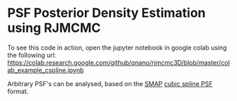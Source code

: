 # PSF Posterior Density Estimation using RJMCMC

To see this code in action, open the jupyter notebook in google colab using the following url:
https://colab.research.google.com/github/qnano/rjmcmc3D/blob/master/colab_example_cspline.ipynb

Arbitrary PSF's can be analysed, based on the [SMAP](https://github.com/jries/SMAP) [cubic spline PSF](https://www.nature.com/articles/nmeth.4661) format.
